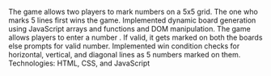 The game allows two players to mark numbers on a 5x5 grid. The one who marks 5 lines first wins the game.
Implemented dynamic board generation using JavaScript arrays and functions and DOM manipulation.
The game allows players to enter a number . If valid, it gets marked on both the boards else prompts for valid number. 
Implemented win condition checks for horizontal, vertical, and diagonal lines as 5 numbers marked on them.
Technologies: HTML, CSS, and JavaScript 
